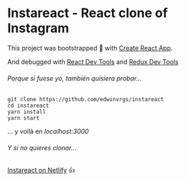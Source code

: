 # Instareact - React clone of Instagram

This project was bootstrapped :hammer: with [Create React App](https://github.com/facebookincubator/create-react-app).

And debugged with [React Dev Tools](https://addons.mozilla.org/en-US/firefox/addon/react-devtools/) and [Redux Dev Tools](https://github.com/zalmoxisus/redux-devtools-extension)

###### Porque si fuese yo, también quisiera probar...

```
git clone https://github.com/edwinvrgs/instareact
cd instareact
yarn install
yarn start
```
... y voilà en _localhost:3000_

###### Y si no quieres clonar...

[Instareact on Netlify](http://instareact.netlify.com/) :+1:
